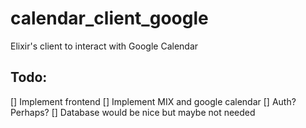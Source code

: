 # calendar_client_google

Elixir's client to interact with Google Calendar 

## Todo:
[] Implement frontend
[] Implement MIX and google calendar 
[] Auth? Perhaps?
[] Database would be nice but maybe not needed

